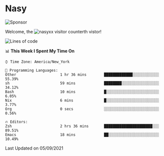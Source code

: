 # Nasy

<!--
<p align="center">
<img height="200" src="https://github-readme-stats.vercel.app/api?username=nasyxx&count_private=true&show_icons=true&theme=dracula&include_all_commits=true"/>
<img height="200" src="https://github-readme-stats.vercel.app/api/top-langs/?username=nasyxx&theme=dracula&hide=html,jupyter+notebook&count_private=true&show_icons=true"/>
</p>

  
----------------
-->

![Sponsor](https://img.shields.io/static/v1.svg?label=Sponsor&message=%E2%9D%A4&logo=GitHub&style=flat&color=pink)
 
Welcome, the ![nasyxx visitor counter](https://count.getloli.com/get/@nasyxx?theme=rule34)th vistor!
 
<!--START_SECTION:waka-->
![Lines of code](https://img.shields.io/badge/From%20Hello%20World%20I%27ve%20Written-5.4%20million%20lines%20of%20code-blue)

📊 **This Week I Spent My Time On** 

```text
⌚︎ Time Zone: America/New_York

💬 Programming Languages: 
Other                    1 hr 36 mins        █████████████░░░░░░░░░░░░   55.39% 
sh                       59 mins             ████████░░░░░░░░░░░░░░░░░   34.12% 
Bash                     10 mins             █░░░░░░░░░░░░░░░░░░░░░░░░   6.05% 
Nix                      6 mins              █░░░░░░░░░░░░░░░░░░░░░░░░   3.77% 
Org                      0 secs              ░░░░░░░░░░░░░░░░░░░░░░░░░   0.56%

🔥 Editors: 
Zsh                      2 hrs 36 mins       ██████████████████████░░░   89.51% 
Emacs                    18 mins             ██░░░░░░░░░░░░░░░░░░░░░░░   10.49%

```


 Last Updated on 05/09/2021
<!--END_SECTION:waka-->

<!-- ![visitors](https://visitor-badge.laobi.icu/badge?page_id=nasyxx.nasyxx) -->
